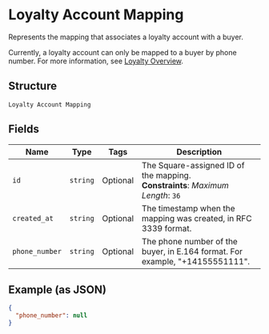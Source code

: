 
# Loyalty Account Mapping

Represents the mapping that associates a loyalty account with a buyer.

Currently, a loyalty account can only be mapped to a buyer by phone number. For more information, see
[Loyalty Overview](https://developer.squareup.com/docs/loyalty/overview).

## Structure

`Loyalty Account Mapping`

## Fields

| Name | Type | Tags | Description |
|  --- | --- | --- | --- |
| `id` | `string` | Optional | The Square-assigned ID of the mapping.<br>**Constraints**: *Maximum Length*: `36` |
| `created_at` | `string` | Optional | The timestamp when the mapping was created, in RFC 3339 format. |
| `phone_number` | `string` | Optional | The phone number of the buyer, in E.164 format. For example, "+14155551111". |

## Example (as JSON)

```json
{
  "phone_number": null
}
```


